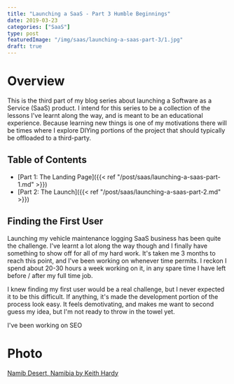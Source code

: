 ```yaml
---
title: "Launching a SaaS - Part 3 Humble Beginnings"
date: 2019-03-23
categories: ["SaaS"]
type: post
featuredImage: "/img/saas/launching-a-saas-part-3/1.jpg"
draft: true
---
```


# Overview

This is the third part of my blog series about launching a Software as a Service (SaaS) product. I intend for this series to be a collection of the lessons I've learnt along the way, and is meant to be an educational experience. Because learning new things is one of my motivations there will be times where I explore DIYing portions of the project that should typically be offloaded to a third-party.

## Table of Contents

* [Part 1: The Landing Page]({{< ref "/post/saas/launching-a-saas-part-1.md" >}})
* [Part 2: The Launch]({{< ref "/post/saas/launching-a-saas-part-2.md" >}})
<!-- * [Part 3: Humble Beginnings]({{< ref "/post/saas/launching-a-saas-part-3.md" >}}) -->


## Finding the First User

Launching my vehicle maintenance logging SaaS business has been quite the challenge. I've learnt a lot along the way though and I finally have something to show off for all of my hard work. It's taken me 3 months to reach this point, and I've been working on whenever time permits. I reckon I spend about 20-30 hours a week working on it, in any spare time I have left before / after my full time job. 

I knew finding my first user would be a real challenge, but I never expected it to be this difficult. If anything, it's made the development portion of the process look easy. It feels demotivating, and makes me want to second guess my idea, but I'm not ready to throw in the towel yet.

I've been working on SEO

# Photo
[Namib Desert, Namibia by Keith Hardy](https://unsplash.com/photos/PP8Escz15d8)